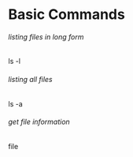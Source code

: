 # Basic Commands
###### *listing files in long form*
ls -l
###### *listing all files*
ls -a
###### *get file information*
file

